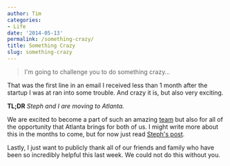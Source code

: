 ```yaml
---
author: Tim
categories:
- Life
date: '2014-05-13'
permalink: /something-crazy/
title: Something Crazy
slug: something-crazy
---
```


> I'm going to challenge you to do something crazy&#8230;

That was the first line in an email I received less than 1 month after the startup I was at ran into some trouble. And crazy it is, but also very exciting.

<!--more-->

**TL;DR** *Steph and I are moving to Atlanta.*

We are excited to become a part of such an amazing [team][1] but also for all of the opportunity that Atlanta brings for both of us. I might write more about this in the months to come, but for now just read [Steph's post][2].

Lastly, I just want to publicly thank all of our friends and family who have been so incredibly helpful this last week. We could not do this without you.

 [1]: http://theironyard.com/about/team/
 [2]: http://stephwhitacre.com/chasing-dream/
 